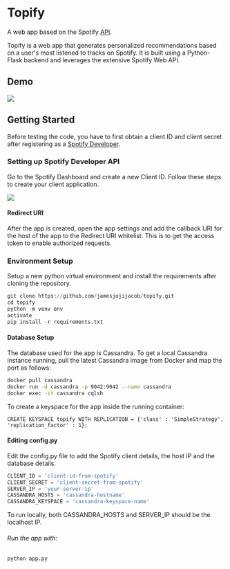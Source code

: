# Topify

A web app based on the Spotify [API](<https://developer.spotify.com/documentation/web-api/>).

Topify is a web app that generates personalized recommendations based on a user's most listened to tracks on Spotify. It is built using a Python-Flask backend and leverages the extensive Spotify Web API.

## Demo
<img src="https://media.giphy.com/media/fLpPcc5yDndDFGtJb7/giphy.gif">


## Getting Started

Before testing the code, you have to first obtain a client ID and client secret after registering as a [Spotify Developer](https://developer.spotify.com/dashboard/).

### Setting up Spotify Developer API

Go to the Spotify Dashboard and create a new Client ID. Follow these steps to create your client application.

<img src="https://imgur.com/QJCgwJ1.jpg">

#### Redirect URI

After the app is created, open the app settings and add the callback URI for the host of the app to the Redirect URI whitelist. This is to get the access token to enable authorized requests.

### Environment Setup

Setup a new python virtual environment and install the requirements after cloning the repository.

```python
git clone https://github.com/jamesjojijacob/topify.git
cd topify
python -m venv env
activate
pip install -r requirements.txt
```
#### Database Setup

The database used for the app is Cassandra. To get a local Cassandra instance running, pull the latest Cassandra image from Docker and map the port as follows:

```bash
docker pull cassandra
docker run -d cassandra -p 9042:9042 --name cassandra
docker exec -it cassandra cqlsh
```
To create a keyspace for the app inside the running container:

```CQL
CREATE KEYSPACE topify WITH REPLICATION = {'class' : 'SimpleStrategy', 'replication_factor' : 1};
```
#### Editing config.py

Edit the config.py file to add the Spotify client details, the host IP and the database details.

```python
CLIENT_ID = 'client-id-from-spotify'
CLIENT_SECRET = 'client-secret-from-spotify'
SERVER_IP = 'your-server-ip'
CASSANDRA_HOSTS = 'cassandra-hostname'
CASSANDRA_KEYSPACE = 'cassandra-keyspace-name'
```
To run locally, both CASSANDRA_HOSTS and SERVER_IP should be the localhost IP.

###### Run the app with:

```python
python app.py
```

